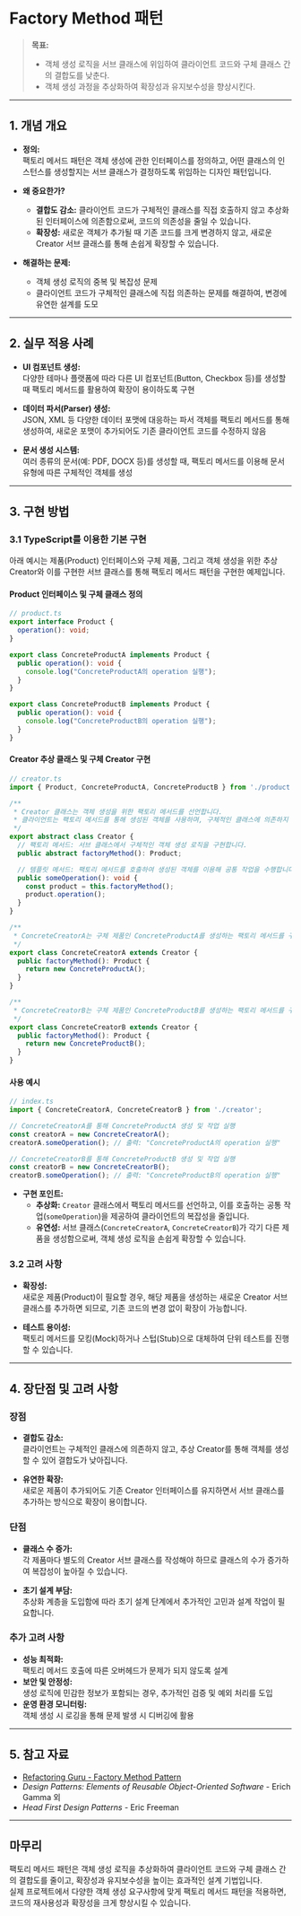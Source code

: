 # Factory Method 패턴

> **목표:**  
> - 객체 생성 로직을 서브 클래스에 위임하여 클라이언트 코드와 구체 클래스 간의 결합도를 낮춘다.  
> - 객체 생성 과정을 추상화하여 확장성과 유지보수성을 향상시킨다.

---

## 1. 개념 개요

- **정의:**  
  팩토리 메서드 패턴은 객체 생성에 관한 인터페이스를 정의하고, 어떤 클래스의 인스턴스를 생성할지는 서브 클래스가 결정하도록 위임하는 디자인 패턴입니다.

- **왜 중요한가?**  
  - **결합도 감소:** 클라이언트 코드가 구체적인 클래스를 직접 호출하지 않고 추상화된 인터페이스에 의존함으로써, 코드의 의존성을 줄일 수 있습니다.  
  - **확장성:** 새로운 객체가 추가될 때 기존 코드를 크게 변경하지 않고, 새로운 Creator 서브 클래스를 통해 손쉽게 확장할 수 있습니다.

- **해결하는 문제:**  
  - 객체 생성 로직의 중복 및 복잡성 문제  
  - 클라이언트 코드가 구체적인 클래스에 직접 의존하는 문제를 해결하여, 변경에 유연한 설계를 도모

---

## 2. 실무 적용 사례

- **UI 컴포넌트 생성:**  
  다양한 테마나 플랫폼에 따라 다른 UI 컴포넌트(Button, Checkbox 등)를 생성할 때 팩토리 메서드를 활용하여 확장이 용이하도록 구현

- **데이터 파서(Parser) 생성:**  
  JSON, XML 등 다양한 데이터 포맷에 대응하는 파서 객체를 팩토리 메서드를 통해 생성하여, 새로운 포맷이 추가되어도 기존 클라이언트 코드를 수정하지 않음

- **문서 생성 시스템:**  
  여러 종류의 문서(예: PDF, DOCX 등)를 생성할 때, 팩토리 메서드를 이용해 문서 유형에 따른 구체적인 객체를 생성

---

## 3. 구현 방법

### 3.1 TypeScript를 이용한 기본 구현

아래 예시는 제품(Product) 인터페이스와 구체 제품, 그리고 객체 생성을 위한 추상 Creator와 이를 구현한 서브 클래스를 통해 팩토리 메서드 패턴을 구현한 예제입니다.

#### **Product 인터페이스 및 구체 클래스 정의**

```typescript
// product.ts
export interface Product {
  operation(): void;
}

export class ConcreteProductA implements Product {
  public operation(): void {
    console.log("ConcreteProductA의 operation 실행");
  }
}

export class ConcreteProductB implements Product {
  public operation(): void {
    console.log("ConcreteProductB의 operation 실행");
  }
}
```

#### **Creator 추상 클래스 및 구체 Creator 구현**

```typescript
// creator.ts
import { Product, ConcreteProductA, ConcreteProductB } from './product';

/**
 * Creator 클래스는 객체 생성을 위한 팩토리 메서드를 선언합니다.
 * 클라이언트는 팩토리 메서드를 통해 생성된 객체를 사용하며, 구체적인 클래스에 의존하지 않습니다.
 */
export abstract class Creator {
  // 팩토리 메서드: 서브 클래스에서 구체적인 객체 생성 로직을 구현합니다.
  public abstract factoryMethod(): Product;

  // 템플릿 메서드: 팩토리 메서드를 호출하여 생성된 객체를 이용해 공통 작업을 수행합니다.
  public someOperation(): void {
    const product = this.factoryMethod();
    product.operation();
  }
}

/**
 * ConcreteCreatorA는 구체 제품인 ConcreteProductA를 생성하는 팩토리 메서드를 구현합니다.
 */
export class ConcreteCreatorA extends Creator {
  public factoryMethod(): Product {
    return new ConcreteProductA();
  }
}

/**
 * ConcreteCreatorB는 구체 제품인 ConcreteProductB를 생성하는 팩토리 메서드를 구현합니다.
 */
export class ConcreteCreatorB extends Creator {
  public factoryMethod(): Product {
    return new ConcreteProductB();
  }
}
```

#### **사용 예시**

```typescript
// index.ts
import { ConcreteCreatorA, ConcreteCreatorB } from './creator';

// ConcreteCreatorA를 통해 ConcreteProductA 생성 및 작업 실행
const creatorA = new ConcreteCreatorA();
creatorA.someOperation(); // 출력: "ConcreteProductA의 operation 실행"

// ConcreteCreatorB를 통해 ConcreteProductB 생성 및 작업 실행
const creatorB = new ConcreteCreatorB();
creatorB.someOperation(); // 출력: "ConcreteProductB의 operation 실행"
```

- **구현 포인트:**  
  - **추상화:** `Creator` 클래스에서 팩토리 메서드를 선언하고, 이를 호출하는 공통 작업(`someOperation`)을 제공하여 클라이언트의 복잡성을 줄입니다.  
  - **유연성:** 서브 클래스(`ConcreteCreatorA`, `ConcreteCreatorB`)가 각기 다른 제품을 생성함으로써, 객체 생성 로직을 손쉽게 확장할 수 있습니다.

### 3.2 고려 사항

- **확장성:**  
  새로운 제품(Product)이 필요할 경우, 해당 제품을 생성하는 새로운 Creator 서브 클래스를 추가하면 되므로, 기존 코드의 변경 없이 확장이 가능합니다.

- **테스트 용이성:**  
  팩토리 메서드를 모킹(Mock)하거나 스텁(Stub)으로 대체하여 단위 테스트를 진행할 수 있습니다.

---

## 4. 장단점 및 고려 사항

### 장점
- **결합도 감소:**  
  클라이언트는 구체적인 클래스에 의존하지 않고, 추상 Creator를 통해 객체를 생성할 수 있어 결합도가 낮아집니다.
  
- **유연한 확장:**  
  새로운 제품이 추가되어도 기존 Creator 인터페이스를 유지하면서 서브 클래스를 추가하는 방식으로 확장이 용이합니다.

### 단점
- **클래스 수 증가:**  
  각 제품마다 별도의 Creator 서브 클래스를 작성해야 하므로 클래스의 수가 증가하여 복잡성이 높아질 수 있습니다.
  
- **초기 설계 부담:**  
  추상화 계층을 도입함에 따라 초기 설계 단계에서 추가적인 고민과 설계 작업이 필요합니다.

### 추가 고려 사항
- **성능 최적화:**  
  팩토리 메서드 호출에 따른 오버헤드가 문제가 되지 않도록 설계
- **보안 및 안정성:**  
  생성 로직에 민감한 정보가 포함되는 경우, 추가적인 검증 및 예외 처리를 도입
- **운영 환경 모니터링:**  
  객체 생성 시 로깅을 통해 문제 발생 시 디버깅에 활용

---

## 5. 참고 자료

- [Refactoring Guru - Factory Method Pattern](https://refactoring.guru/design-patterns/factory-method)  
- _Design Patterns: Elements of Reusable Object-Oriented Software_ - Erich Gamma 외  
- _Head First Design Patterns_ - Eric Freeman

---

## 마무리

팩토리 메서드 패턴은 객체 생성 로직을 추상화하여 클라이언트 코드와 구체 클래스 간의 결합도를 줄이고, 확장성과 유지보수성을 높이는 효과적인 설계 기법입니다.  
실제 프로젝트에서 다양한 객체 생성 요구사항에 맞게 팩토리 메서드 패턴을 적용하면, 코드의 재사용성과 확장성을 크게 향상시킬 수 있습니다.